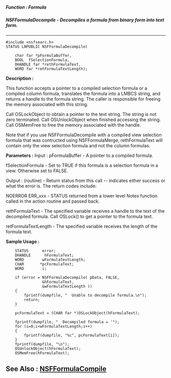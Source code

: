 ##### Function : Formula
##### NSFFormulaDecompile - Decompiles a formula from binary form into text form.
---
```
#include <nsfsearc.h>
STATUS LNPUBLIC NSFFormulaDecompile(

	char far *pFormulaBuffer,
	BOOL  fSelectionFormula,
	DHANDLE far *rethFormulaText,
	WORD far *retFormulaTextLength);
```
**Description :**

This function accepts a pointer to a compiled selection formula or a compiled 
column formula, translates the formula into a LMBCS string, and returns a 
handle to the formula string.  The caller is responsible for freeing the memory 
associated with this string.

Call OSLockObject to obtain a pointer to the text string.  The string is not 
zero terminated.  Call OSUnlockObject when finished accessing the string.  Call 
OSMemFree to free the memory associated with the handle.

Note that if you use NSFFormulaDecompile with a compiled view selection formula 
that was contructed using NSFFormulaMerge, rethFormulaText will contain only 
the view selection formula and not the column formulas.

**Parameters :**
Input :
pFormulaBuffer  -  A pointer to a compiled formula.

fSelectionFormula  -  Set to TRUE if this formula is a selection formula in a view.  Otherwise set to FALSE.

Output :
(routine)  -  Return status from this call -- indicates either success or what the error is. The return codes include:

NOERROR
ERR_xxx - STATUS returned from a lower level Notes function called in the action routine and passed back.


rethFormulaText  -  The specified variable receives a handle to the text of the decompiled formula.  Call OSLock() to get a pointer to the formula text.

retFormulaTextLength  -  The specified variable receives the length of the formula text.


**Sample Usage :**
```
    STATUS      error;
    DHANDLE      hFormulaText;
    WORD        wFormulaTextLength;
    CHAR       *pcFormulaText;
    WORD        i;

    if (error = NSFFormulaDecompile( pData, FALSE, 
                &hFormulaText, 
                &wFormulaTextLength ))
    {
        fprintf(dumpfile, "  Unable to decompile formula.\n");
        return;
    }

    pcFormulaText = (CHAR far *)OSLockObject(hFormulaText);

    fprintf(dumpfile, "  Decompiled formula = '");
    for (i=0;i<wFormulaTextLength;i++) 
    {
        fprintf(dumpfile, "%c", pcFormulaText[i]);
    }
    fprintf(dumpfile, "\n");
    OSUnlockObject(hFormulaText);
    OSMemFree(hFormulaText);

```
**See Also :**
[NSFFormulaCompile](/reference/Func/NSFFormulaCompile)
---
